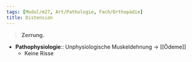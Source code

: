 ```yaml
---
tags: [Modul/m27, Art/Pathologie, Fach/Orthopädie]
title: Distension
---
```

> **Zerrung.**
- **Pathophysiologie**:: Unphysiologische Muskeldehnung → [[Ödeme]]
	- Keine Risse